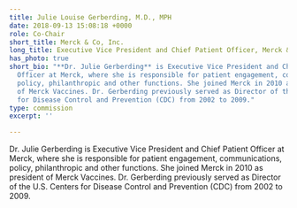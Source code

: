 ```yaml
---
title: Julie Louise Gerberding, M.D., MPH
date: 2018-09-13 15:08:18 +0000
role: Co-Chair
short_title: Merck & Co, Inc.
long_title: Executive Vice President and Chief Patient Officer, Merck & Co, Inc.
has_photo: true
short_bio: "**Dr. Julie Gerberding** is Executive Vice President and Chief Patient
  Officer at Merck, where she is responsible for patient engagement, communications,
  policy, philanthropic and other functions. She joined Merck in 2010 as president
  of Merck Vaccines. Dr. Gerberding previously served as Director of the U.S. Centers
  for Disease Control and Prevention (CDC) from 2002 to 2009."
type: commission
excerpt: ''

---
```

Dr. Julie Gerberding is Executive Vice President and Chief Patient Officer at Merck, where she is responsible for patient engagement, communications, policy, philanthropic and other functions. She joined Merck in 2010 as president of Merck Vaccines. Dr. Gerberding previously served as Director of the U.S. Centers for Disease Control and Prevention (CDC) from 2002 to 2009.
